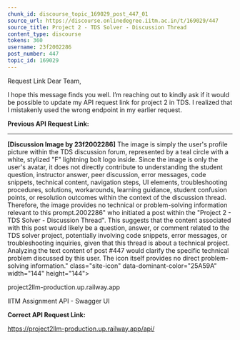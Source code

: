 ```yaml
---
chunk_id: discourse_topic_169029_post_447_01
source_url: https://discourse.onlinedegree.iitm.ac.in/t/169029/447
source_title: Project 2 - TDS Solver - Discussion Thread
content_type: discourse
tokens: 360
username: 23f2002286
post_number: 447
topic_id: 169029
---
```


 Request Link
Dear Team,

I hope this message finds you well. I’m reaching out to kindly ask if it would be possible to update my API request link for project 2 in TDS. I realized that I mistakenly used the wrong endpoint in my earlier request.

**Previous API Request Link:**

---

**[Discussion Image by 23f2002286]** The image is simply the user's profile picture within the TDS discussion forum, represented by a teal circle with a white, stylized "F" lightning bolt logo inside. Since the image is only the user's avatar, it does not directly contribute to understanding the student question, instructor answer, peer discussion, error messages, code snippets, technical content, navigation steps, UI elements, troubleshooting procedures, solutions, workarounds, learning guidance, student confusion points, or resolution outcomes within the context of the discussion thread. Therefore, the image provides no technical or problem-solving information relevant to this prompt.2002286" who initiated a post within the "Project 2 - TDS Solver - Discussion Thread". This suggests that the content associated with this post would likely be a question, answer, or comment related to the TDS solver project, potentially involving code snippets, error messages, or troubleshooting inquiries, given that this thread is about a technical project. Analyzing the text content of post #447 would clarify the specific technical problem discussed by this user. The icon itself provides no direct problem-solving information." class="site-icon" data-dominant-color="25A59A" width="144" height="144">

project2llm-production.up.railway.app

IITM Assignment API - Swagger UI

**Correct API Request Link:**

https://project2llm-production.up.railway.app/api/
